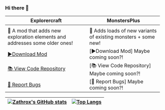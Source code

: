 ### Hi there 👋

| Explorercraft | MonstersPlus |
|-----------|-----------|
|  |  |
| 📖 A mod that adds new exploration elements and addresses some older ones! | 📖 Adds loads of new variants of existing monsters + some new!  |
| [▶️Download Mod](https://www.curseforge.com/minecraft/mc-mods/explorercraft-world-expansion) | [▶️Download Mod] Maybe coming soon?! |
| [📚 View Code Repository](https://https://github.com/Zathrox/Explorercraft) | [📚 View Code Repository] Maybe coming soon?! |
| [🐞 Report Bugs](https://https://github.com/Zathrox/Explorercraft/issues) | [🐞 Report Bugs] Maybe coming soon?! |


| [![Zathrox's GitHub stats](https://github-readme-stats.vercel.app/api?username=Zathrox&theme=tokyonight&hide=stars)](https://github.com/anuraghazra/github-readme-stats) | [![Top Langs](https://github-readme-stats.vercel.app/api/top-langs/?username=Zathrox&theme=tokyonight&layout=compact)](https://github.com/anuraghazra/github-readme-stats) |
|:-----------:|:-----------:|
